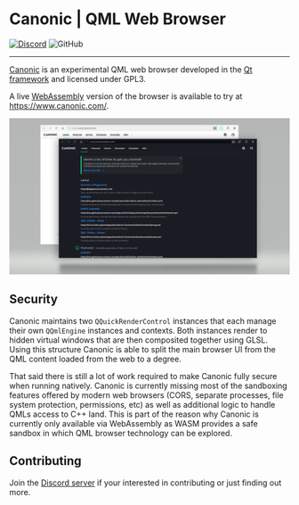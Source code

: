 # Canonic | QML Web Browser

[![Discord](https://img.shields.io/discord/893522285204488192?style=for-the-badge)](https://discord.com/invite/YcsEwdaNbR) ![GitHub](https://img.shields.io/github/license/canonic/playground?style=for-the-badge)

---

[Canonic](https://www.canonic.com/) is an experimental QML web browser developed in the [Qt framework](https://www.qt.io/) and licensed under GPL3. 

A live [WebAssembly](https://webassembly.org/) version of the browser is available to try at https://www.canonic.com/. 

![Image](assets/images/canonic_themes_screenshot.png)

## Security
Canonic maintains two `QQuickRenderControl` instances that each manage their own `QQmlEngine` instances and contexts. Both instances render to hidden virtual windows that are then composited together using GLSL. Using this structure Canonic is able to split the main browser UI from the QML content loaded from the web to a degree. 

That said there is still a lot of work required to make Canonic fully secure when running natively. Canonic is currently missing most of the sandboxing features offered by modern web browsers (CORS, separate processes, file system protection, permissions, etc) as well as additional logic to handle QMLs access to C++ land. This is part of the reason why Canonic is currently only available via WebAssembly as WASM provides a safe sandbox in which QML browser technology can be explored.


## Contributing
Join the [Discord server](https://discord.com/invite/YcsEwdaNbR) if your interested in contributing or just finding out more.
